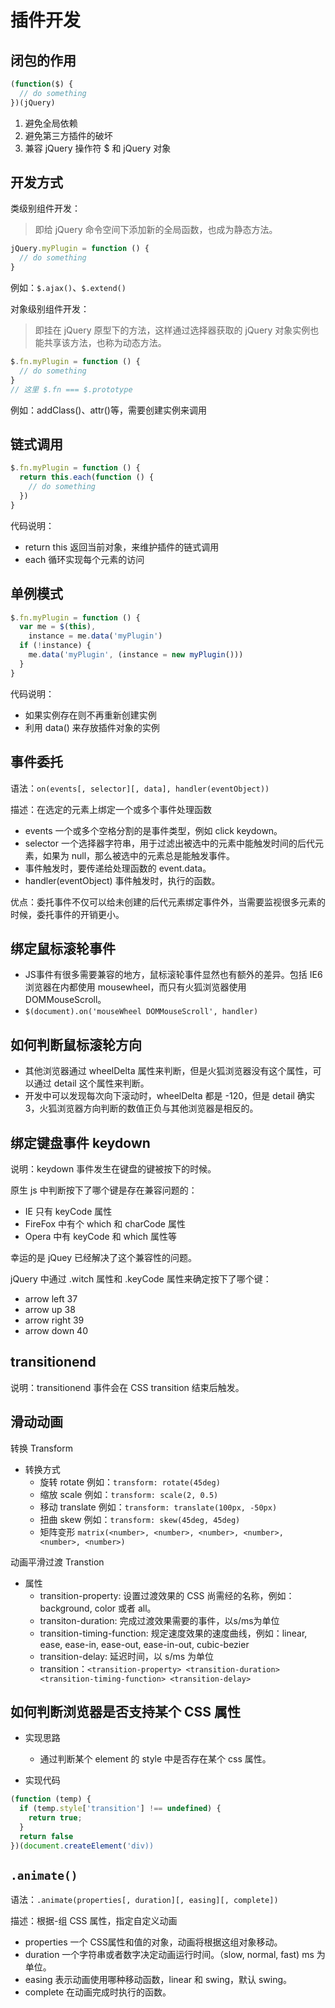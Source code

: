 # 插件开发

## 闭包的作用

```js
(function($) {
  // do something
})(jQuery)
```

1. 避免全局依赖
2. 避免第三方插件的破坏
3. 兼容 jQuery 操作符 $ 和 jQuery 对象

## 开发方式

类级别组件开发：

> 即给 jQuery 命令空间下添加新的全局函数，也成为静态方法。

```js
jQuery.myPlugin = function () {
  // do something
}
```

例如：`$.ajax()`、`$.extend()`

对象级别组件开发：

> 即挂在 jQuery 原型下的方法，这样通过选择器获取的 jQuery 对象实例也能共享该方法，也称为动态方法。

```js
$.fn.myPlugin = function () {
  // do something
}
// 这里 $.fn === $.prototype
```

例如：addClass()、attr()等，需要创建实例来调用

## 链式调用

```js
$.fn.myPlugin = function () {
  return this.each(function () {
    // do something
  })
}
```

代码说明：

- return this 返回当前对象，来维护插件的链式调用
- each 循环实现每个元素的访问

## 单例模式

```js
$.fn.myPlugin = function () {
  var me = $(this),
    instance = me.data('myPlugin')
  if (!instance) {
    me.data('myPlugin', (instance = new myPlugin()))
  }
}
```

代码说明：

- 如果实例存在则不再重新创建实例
- 利用 data() 来存放插件对象的实例

## 事件委托

语法：`on(events[, selector][, data], handler(eventObject))`

描述：在选定的元素上绑定一个或多个事件处理函数

- events 一个或多个空格分割的是事件类型，例如 click keydown。
- selector 一个选择器字符串，用于过滤出被选中的元素中能触发时间的后代元素，如果为 null，那么被选中的元素总是能触发事件。
- 事件触发时，要传递给处理函数的 event.data。
- handler(eventObject) 事件触发时，执行的函数。

优点：委托事件不仅可以给未创建的后代元素绑定事件外，当需要监视很多元素的时候，委托事件的开销更小。

## 绑定鼠标滚轮事件

- JS事件有很多需要兼容的地方，鼠标滚轮事件显然也有额外的差异。包括 IE6 浏览器在内都使用 mousewheel，而只有火狐浏览器使用 DOMMouseScroll。
- `$(document).on('mouseWheel DOMMouseScroll', handler)`

## 如何判断鼠标滚轮方向

- 其他浏览器通过 wheelDelta 属性来判断，但是火狐浏览器没有这个属性，可以通过 detail 这个属性来判断。
- 开发中可以发现每次向下滚动时，wheelDelta 都是 -120，但是 detail 确实 3，火狐浏览器方向判断的数值正负与其他浏览器是相反的。

## 绑定键盘事件 keydown

说明：keydown 事件发生在键盘的键被按下的时候。

原生 js 中判断按下了哪个键是存在兼容问题的：

- IE 只有 keyCode 属性
- FireFox 中有个 which 和 charCode 属性
- Opera 中有 keyCode 和 which 属性等

幸运的是 jQuey 已经解决了这个兼容性的问题。

jQuery 中通过 .witch 属性和 .keyCode 属性来确定按下了哪个键：

- arrow left 37
- arrow up 38
- arrow right 39
- arrow down 40

## transitionend

说明：transitionend 事件会在 CSS transition 结束后触发。

## 滑动动画

转换 Transform

- 转换方式
  - 旋转 rotate 例如：`transform: rotate(45deg)`
  - 缩放 scale 例如：`transform: scale(2, 0.5)`
  - 移动 translate 例如：`transform: translate(100px, -50px)`
  - 扭曲 skew 例如：`transform: skew(45deg, 45deg)`
  - 矩阵变形 `matrix(<number>, <number>, <number>, <number>, <number>, <number>)`

动画平滑过渡 Transtion

- 属性
  - transition-property: 设置过渡效果的 CSS 尚需经的名称，例如：background, color 或者 all。
  - transiton-duration: 完成过渡效果需要的事件，以s/ms为单位
  - transition-timing-function: 规定速度效果的速度曲线，例如：linear, ease, ease-in, ease-out, ease-in-out, cubic-bezier
  - transition-delay: 延迟时间，以 s/ms 为单位
  - transition：`<transition-property> <transition-duration> <transition-timing-function> <transition-delay>`

## 如何判断浏览器是否支持某个 CSS 属性

- 实现思路
  - 通过判断某个 element 的 style 中是否存在某个 css 属性。

- 实现代码

```js
(function (temp) {
  if (temp.style['transition'] !== undefined) {
    return true;
  }
  return false
})(document.createElement('div))
```

## `.animate()`

语法：`.animate(properties[, duration][, easing][, complete])`

描述：根据-组 CSS 属性，指定自定义动画

- properties 一个 CSS属性和值的对象，动画将根据这组对象移动。
- duration 一个字符串或者数字决定动画运行时间。（slow, normal, fast) ms 为单位。
- easing 表示动画使用哪种移动函数，linear 和 swing，默认 swing。
- complete 在动画完成时执行的函数。
